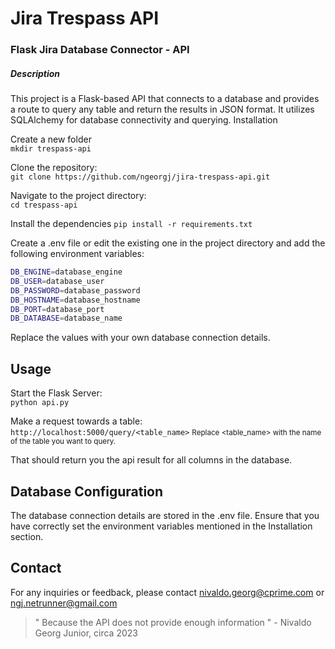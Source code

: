 # Jira Trespass API

### Flask Jira Database Connector - API

##### Description

This project is a Flask-based API that connects to a database and provides a route to query any table and return the results in JSON format. It utilizes SQLAlchemy for database connectivity and querying.
Installation

Create a new folder<br>
`mkdir trespass-api`

Clone the repository:<br>
`git clone https://github.com/ngeorgj/jira-trespass-api.git`

Navigate to the project directory:<br>
`cd trespass-api`

Install the dependencies
`pip install -r requirements.txt`

Create a .env file or edit the existing one in the project directory and add the following environment variables:
```bash
DB_ENGINE=database_engine
DB_USER=database_user
DB_PASSWORD=database_password
DB_HOSTNAME=database_hostname
DB_PORT=database_port
DB_DATABASE=database_name
```
Replace the values with your own database connection details.


## Usage

Start the Flask Server:<br>
`python api.py`

Make a request towards a table: <br>
`http://localhost:5000/query/<table_name>`
<small>Replace <table_name> with the name of the table you want to query.</small>

That should return you the api result for all columns in the database.

## Database Configuration

The database connection details are stored in the .env file. Ensure that you have correctly set the environment variables mentioned in the Installation section.

## Contact

For any inquiries or feedback, please contact nivaldo.georg@cprime.com or ngj.netrunner@gmail.com

> " Because the API does not provide enough information " - Nivaldo Georg Junior, circa 2023





